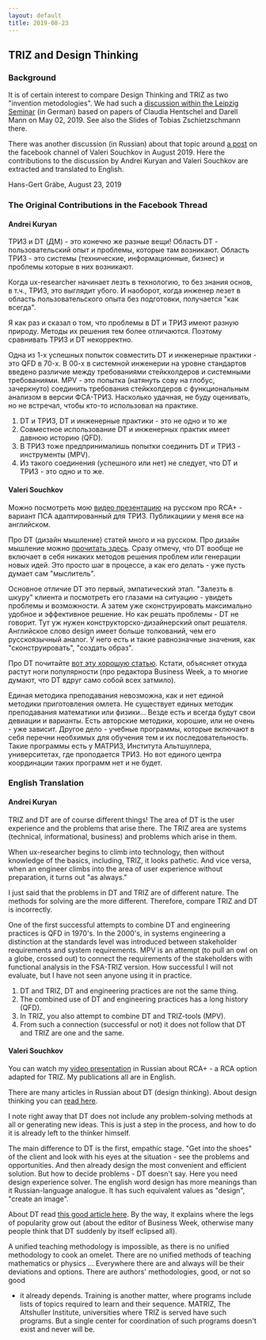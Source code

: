 ```yaml
---
layout: default
title: 2019-08-23
---
```


## TRIZ and Design Thinking

### Background

It is of certain interest to compare Design Thinking and TRIZ as two
"invention metodologies".  We had such a [discussion within the Leipzig
Seminar](https://github.com/wumm-project/Leipzig-Seminar/tree/master/2019-05-02)
(in German) based on papers of Claudia Hentschel and Darell Mann on May 02,
2019.  See also the Slides of Tobias Zschietzschmann there.

There was another discussion (in Russian) about that topic around [a
post](https://www.facebook.com/valeri.souchkov/posts/10212381192160003) on the
facebook channel of Valeri Souchkov in August 2019.  Here the contributions to
the discussion by Andrei Kuryan and Valeri Souchkov are extracted and
translated to English.

Hans-Gert Gräbe, August 23, 2019

### The Original Contributions in the Facebook Thread

#### Andrei Kuryan

ТРИЗ и DT (ДМ) - это конечно же разные вещи!  Область DT - пользовательский
опыт и проблемы, которые там возникают.  Область ТРИЗ - это системы
(технические, информационные, бизнес) и проблемы которые в них возникают.

Когда ux-researcher начинает лезть в технологию, то без знания основ, в т.ч.,
ТРИЗ, это выглядит убого. И наоборот, когда инженер лезет в область
пользовательского опыта без подготовки, получается "как всегда".

Я как раз и сказал о том, что проблемы в DT и ТРИЗ имеют разную природу.
Методы их решения тем более отличаются. Поэтому сравнивать ТРИЗ и DT
некорректно.

Одна из 1-х успешных попыток совместить DT и инженерные практики - это QFD в
70-х.  В 00-х в системной инженерии на уровне стандартов введено различие
между требованиями стейкхолдеров и системными требованиями.  MPV - это попытка
(натянуть сову на глобус, зачеркнуто) соединить требования стейкхолдеров с
функциональным анализом в версии ФСА-ТРИЗ. Насколько удачная, не буду
оценивать, но не встречал, чтобы кто-то использовал на практике.

1) DT и ТРИЗ, DT и инженерные практики - это не одно и то же
2) Совместное использование DT и инженерных практик имеет давнюю историю (QFD).
3) В ТРИЗ тоже предпринималишь попытки соединить DT и ТРИЗ - инструменты (MPV).
4) Из такого соединения (успешного или нет) не следует, что DT и ТРИЗ - это одно и то же. 

#### Valeri Souchkov

Можно посмотреть мою [видео презентацию](https://youtu.be/qCwqBDsb_W4 ) на
русском про RCA+ - вариант ПСА адаптированный для ТРИЗ.  Публикациии у меня
все на английском.

Про DT (дизайн мышление) статей много и на русском. Про дизайн мышление можно
[прочитать
здесь](https://skillbox.ru/media/design/chto_takoe_dizayn_myshlenie/).  Сразу
отмечу, что DT вообще не включает в себя никаких методов решения проблем или
генерации новых идей. Это просто шаг в процессе, а как его делать - уже пусть
думает сам "мыслитель".

Основное отличие DT это первый, эмпатический этап. "Залезть в шкуру" клиента и
посмотреть его глазами на ситуацию - увидеть проблемы и возможности. А затем
уже сконструировать максимально удобное и эффективное решение. Но как решать
проблемы - DT не говорит. Тут уж нужен конструкторско-дизайнерский опыт
решателя.  Английское слово design имеет больше толкований, чем его
русскоязычный аналог. У него есть и такие равнозначные значения, как
"сконструировать", "создать образ".

Про DT почитайте [вот эту хорошую статью](https://habr.com/ru/post/413641/).
Кстати, объясняет откуда растут ноги популярности (про редактора Business
Week, а то многие думают, что DT вдруг само собой всех затмило).

Единая методика преподавания невозможна, как и нет единой методики
приготовления омлета. Не существует единых методик преподавания математики или
физики... Везде есть и всегда будут свои девиации и варианты. Есть авторские
методики, хорошие, или не очень - уже зависит. Другое дело - учебные
программы, которые включают в себя перечни необхимых для обучения тем и их
последовательность. Такие программы есть у МАТРИЗ, Института Альтшуллера,
университетах, где проподается ТРИЗ. Но вот единого центра координации таких
программ нет и не будет. 

### English Translation

#### Andrei Kuryan

TRIZ and DT are of course different things!  The area of ​​DT is the user
experience and the problems that arise there.  The TRIZ area are systems
(technical, informational, business) and problems which arise in them.

When ux-researcher begins to climb into technology, then without knowledge of
the basics, including, TRIZ, it looks pathetic. And vice versa, when an
engineer climbs into the area of user experience without preparation, it turns
out "as always."

I just said that the problems in DT and TRIZ are of different nature.  The
methods for solving are the more different. Therefore, compare TRIZ and DT is
incorrectly.

One of the first successful attempts to combine DT and engineering practices
is QFD in 1970's.  In the 2000's, in systems engineering a distinction at the
standards level was introduced between stakeholder requirements and system
requirements.  MPV is an attempt (to pull an owl on a globe, crossed out) to
connect the requirements of the stakeholders with functional analysis in the
FSA-TRIZ version. How successful I will not evaluate, but I have not seen
anyone using it in practice.

1) DT and TRIZ, DT and engineering practices are not the same thing.
2) The combined use of DT and engineering practices has a long history (QFD). 
3) In TRIZ, you also attempt to combine DT and TRIZ-tools (MPV).
4) From such a connection (successful or not) it does not follow that DT and
   TRIZ are one and the same. 

#### Valeri Souchkov

You can watch my [video presentation](https://youtu.be/qCwqBDsb_W4) in Russian
about RCA+ - a RCA option adapted for TRIZ. My publications all are in
English.

There are many articles in Russian about DT (design thinking).  About design
thinking you can [read
here](https://skillbox.ru/media/design/chto_takoe_dizayn_myshlenie/). 

I note right away that DT does not include any problem-solving methods at all
or generating new ideas. This is just a step in the process, and how to do it
is already left to the thinker himself.

The main difference to DT is the first, empathic stage. "Get into the shoes"
of the client and look with his eyes at the situation - see the problems and
opportunities. And then already design the most convenient and efficient
solution. But how to decide problems - DT doesn't say. Here you need design
experience solver. The english word design has more meanings than it
Russian-language analogue. It has such equivalent values ​​as "design", "create
an image".

About DT read [this good article here](https://habr.com/en/post/413641/). By
the way, it explains where the legs of popularity grow out (about the editor
of Business Week, otherwise many people think that DT suddenly by itself
eclipsed all). 

A unified teaching methodology is impossible, as there is no unified
methodology to cook an omelet. There are no unified methods of teaching
mathematics or physics ... Everywhere there are and always will be their
deviations and options. There are authors' methodologies, good, or not so good
- it already depends. Training is another matter, where programs include lists
of topics required to learn and their sequence. MATRIZ, The Altshuller
Institute, universities where TRIZ is served have such programs. But a single
center for coordination of such programs doesn't exist and never will be.
